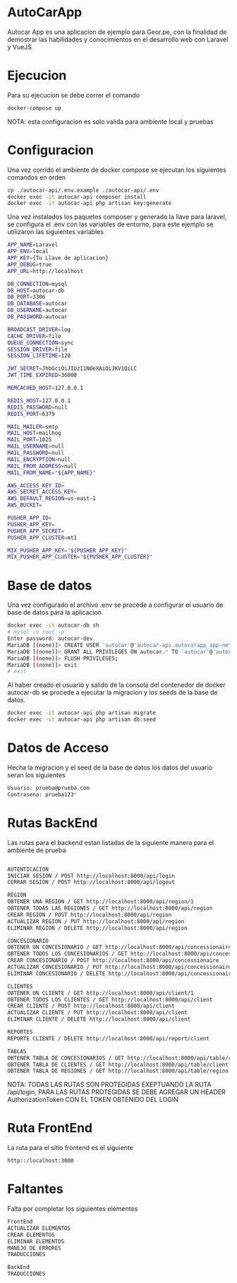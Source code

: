 # AutoCarApp

Autocar App es una aplicacion de ejemplo para Geor.pe, con la finalidad de demostrar las habilidades y conocimientos en el desarrollo web con Laravel y VueJS

# Ejecucion

Para su ejecucion se debe correr el comando 

```bash
docker-compose up
```

NOTA: esta configuracion es solo valida para ambiente local y pruebas

# Configuracion

Una vez corrido el ambiente de docker compose se ejecutan los siguientes comandos en orden

```bash
cp ./autocar-api/.env.example ./autocar-api/.env
docker exec -it autocar-api composer install
docker exec -it autocar-api php artisan key:generate
```

Una vez instalados los paquetes composer y generado la llave para laravel, se configura el .env con las variables de entorno, para este ejemplo se utilizaron
las siguientes variables

```bash
APP_NAME=Laravel
APP_ENV=local
APP_KEY={Tu Llave de aplicacion}
APP_DEBUG=true
APP_URL=http://localhost

DB_CONNECTION=mysql
DB_HOST=autocar-db
DB_PORT=3306
DB_DATABASE=autocar
DB_USERNAME=autocar
DB_PASSWORD=autocar

BROADCAST_DRIVER=log
CACHE_DRIVER=file
QUEUE_CONNECTION=sync
SESSION_DRIVER=file
SESSION_LIFETIME=120

JWT_SECRET=JhbGciOiJIUzI1N0eXAiOiJKV1QiLC
JWT_TIME_EXPIRED=36000

MEMCACHED_HOST=127.0.0.1

REDIS_HOST=127.0.0.1
REDIS_PASSWORD=null
REDIS_PORT=6379

MAIL_MAILER=smtp
MAIL_HOST=mailhog
MAIL_PORT=1025
MAIL_USERNAME=null
MAIL_PASSWORD=null
MAIL_ENCRYPTION=null
MAIL_FROM_ADDRESS=null
MAIL_FROM_NAME="${APP_NAME}"

AWS_ACCESS_KEY_ID=
AWS_SECRET_ACCESS_KEY=
AWS_DEFAULT_REGION=us-east-1
AWS_BUCKET=

PUSHER_APP_ID=
PUSHER_APP_KEY=
PUSHER_APP_SECRET=
PUSHER_APP_CLUSTER=mt1

MIX_PUSHER_APP_KEY="${PUSHER_APP_KEY}"
MIX_PUSHER_APP_CLUSTER="${PUSHER_APP_CLUSTER}"
```
# Base de datos

Una vez configurado el archivo .env se procede a configurar el usuario de base de datos para la aplicacion

```bash
docker exec -it autocar-db sh
# mysql -u root -p
Enter password: autocar-dev
MariaDB [(none)]> CREATE USER 'autocar'@'autocar-api.autocarapp_app-network' IDENTIFIED BY 'autocar';
MariaDB [(none)]> GRANT ALL PRIVILEGES ON autocar.* TO 'autocar'@'autocar-api.autocarapp_app-network';
MariaDB [(none)]> FLUSH PRIVILEGES;
MariaDB [(none)]> exit
# exit
```

Al haber creado el usuario y salido de la consola del contenedor de docker autocar-db se procede a ejecutar la migracion y los seeds de la base de datos.

```bash
docker exec -it autocar-api php artisan migrate
docker exec -it autocar-api php artisan db:seed
```

# Datos de Acceso

Hecha la migracion y el seed de la base de datos los datos del usuario seran los siguientes

```bash
Usuario: prueba@prueba.com
Contrasena: prueba123*
```

# Rutas BackEnd

Las rutas para el backend estan listadas de la siguiente manera para el ambiente de prueba

```bash

AUTENTICACION
INICIAR SESION / POST http://localhost:8000/api/login
CERRAR SESION / POST http://localhost:8000/api/logout

REGION
OBTENER UNA REGION / GET http://localhost:8000/api/region/1
OBTENER TODAS LAS REGIONES / GET http://localhost:8000/api/region
CREAR REGION / POST http://localhost:8000/api/region
ACTUALIZAR REGION / PUT http://localhost:8000/api/region
ELIMINAR REGION / DELETE http://localhost:8000/api/region

CONCESIONARIO
OBTENER UN CONCESIONARIO / GET http://localhost:8000/api/concessionaire/1
OBTENER TODOS LOS CONCESIONARIOS / GET http://localhost:8000/api/concessionaire
CREAR CONCESIONARIO / POST http://localhost:8000/api/concessionaire
ACTUALIZAR CONCESIONARIO / PUT http://localhost:8000/api/concessionaire
ELIMINAR CONCESIONARIO / DELETE http://localhost:8000/api/concessionaire

CLIENTES
OBTENER UN CLIENTE / GET http://localhost:8000/api/client/1
OBTENER TODOS LOS CLIENTES / GET http://localhost:8000/api/client
CREAR CLIENTE / POST http://localhost:8000/api/client
ACTUALIZAR CLIENTE / PUT http://localhost:8000/api/client
ELIMINAR CLIENTE / DELETE http://localhost:8000/api/client

REPORTES
REPORTE CLIENTE / DELETE http://localhost:8000/api/report/client

TABLAS
OBTENER TABLA DE CONCESIONARIOS / GET http://localhost:8000/api/table/concessionaire?per_page=10,page=1
OBTENER TABLA DE CLIENTES / GET http://localhost:8000/api/table/client?per_page=10,page=1
OBTENER TABLA DE REGIONES / GET http://localhost:8000/api/table/region?per_page=10,page=1
```

NOTA: TODAS LAS RUTAS SON PROTEGIDAS EXEPTUANDO LA RUTA /api/login, PARA LAS RUTAS PROTEGIDAS SE DEBE AGREGAR UN HEADER AuthorizationToken CON EL TOKEN OBTENIDO DEL LOGIN

# Ruta FrontEnd

La ruta para el sitio frontend es el siguiente

```bash
http::/localhost:3000
```
# Faltantes 

Falta por completar los siguientes elementos

```bash
FrontEnd
ACTUALIZAR ELEMENTOS
CREAR ELEMENTOS
ELIMINAR ELEMENTOS
MANEJO DE ERRORES
TRADUCCIONES

BackEnd
TRADUCCIONES
```

